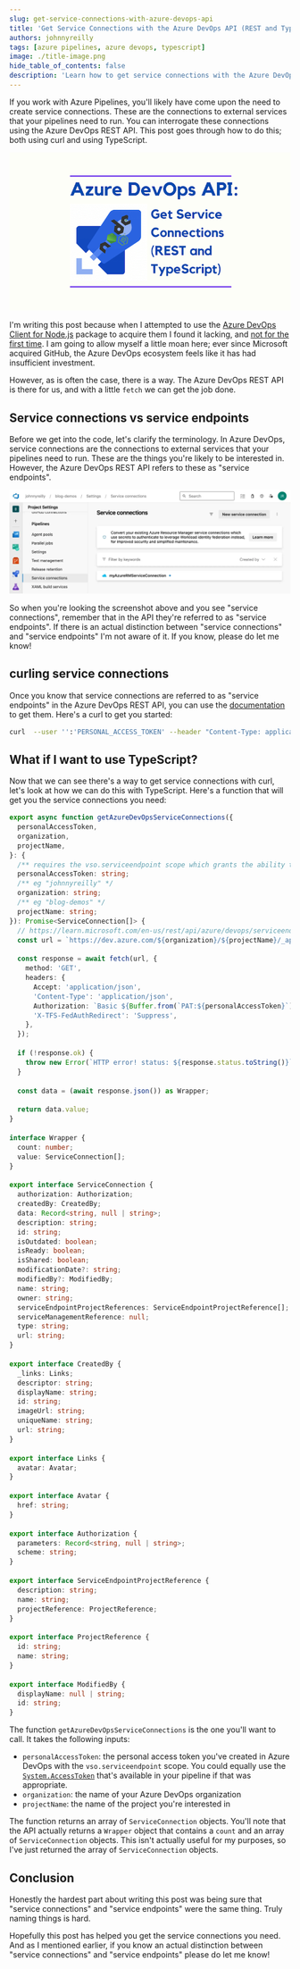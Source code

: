 ```yaml
---
slug: get-service-connections-with-azure-devops-api
title: 'Get Service Connections with the Azure DevOps API (REST and TypeScript)'
authors: johnnyreilly
tags: [azure pipelines, azure devops, typescript]
image: ./title-image.png
hide_table_of_contents: false
description: 'Learn how to get service connections with the Azure DevOps REST API using both curl and TypeScript.'
---
```


If you work with Azure Pipelines, you'll likely have come upon the need to create service connections. These are the connections to external services that your pipelines need to run. You can interrogate these connections using the Azure DevOps REST API. This post goes through how to do this; both using curl and using TypeScript.

![title image reading "Get Service Connections with the Azure DevOps API" with the Azure DevOps logo](title-image.png)

I'm writing this post because when I attempted to use the [Azure DevOps Client for Node.js](https://github.com/microsoft/azure-devops-node-api) package to acquire them I found it lacking, and [not for the first time](../2021-05-08-create-pipeline-with-azure-devops-api/index.md). I am going to allow myself a little moan here; ever since Microsoft acquired GitHub, the Azure DevOps ecosystem feels like it has had insufficient investment.

However, as is often the case, there is a way. The Azure DevOps REST API is there for us, and with a little `fetch` we can get the job done.

<!--truncate-->

## Service connections vs service endpoints

Before we get into the code, let's clarify the terminology. In Azure DevOps, service connections are the connections to external services that your pipelines need to run. These are the things you're likely to be interested in. However, the Azure DevOps REST API refers to these as "service endpoints".

![Screenshot of service connections in the Azure DevOps UI](screenshot-azure-devops-service-connections.webp)

So when you're looking the screenshot above and you see "service connections", remember that in the API they're referred to as "service endpoints". If there is an actual distinction between "service connections" and "service endpoints" I'm not aware of it. If you know, please do let me know!

## curling service connections

Once you know that service connections are referred to as "service endpoints" in the Azure DevOps REST API, you can use the [documentation](https://learn.microsoft.com/en-us/rest/api/azure/devops/serviceendpoint/endpoints/get-service-endpoints?view=azure-devops-rest-7.2&tabs=HTTP) to get them. Here's a curl to get you started:

```bash
curl  --user '':'PERSONAL_ACCESS_TOKEN' --header "Content-Type: application/json" --header "Accept:application/json" https://dev.azure.com/{organization}/{project}/_apis/serviceendpoint/endpoints?api-version=7.1
```

## What if I want to use TypeScript?

Now that we can see there's a way to get service connections with curl, let's look at how we can do this with TypeScript. Here's a function that will get you the service connections you need:

```ts
export async function getAzureDevOpsServiceConnections({
  personalAccessToken,
  organization,
  projectName,
}: {
  /** requires the vso.serviceendpoint scope which grants the ability to read service endpoints / service connections */
  personalAccessToken: string;
  /** eg "johnnyreilly" */
  organization: string;
  /** eg "blog-demos" */
  projectName: string;
}): Promise<ServiceConnection[]> {
  // https://learn.microsoft.com/en-us/rest/api/azure/devops/serviceendpoint/endpoints/get-service-endpoints?view=azure-devops-rest-7.1&tabs=HTTP
  const url = `https://dev.azure.com/${organization}/${projectName}/_apis/serviceendpoint/endpoints?api-version=7.1`;

  const response = await fetch(url, {
    method: 'GET',
    headers: {
      Accept: 'application/json',
      'Content-Type': 'application/json',
      Authorization: `Basic ${Buffer.from(`PAT:${personalAccessToken}`).toString('base64')}`,
      'X-TFS-FedAuthRedirect': 'Suppress',
    },
  });

  if (!response.ok) {
    throw new Error(`HTTP error! status: ${response.status.toString()}`);
  }

  const data = (await response.json()) as Wrapper;

  return data.value;
}

interface Wrapper {
  count: number;
  value: ServiceConnection[];
}

export interface ServiceConnection {
  authorization: Authorization;
  createdBy: CreatedBy;
  data: Record<string, null | string>;
  description: string;
  id: string;
  isOutdated: boolean;
  isReady: boolean;
  isShared: boolean;
  modificationDate?: string;
  modifiedBy?: ModifiedBy;
  name: string;
  owner: string;
  serviceEndpointProjectReferences: ServiceEndpointProjectReference[];
  serviceManagementReference: null;
  type: string;
  url: string;
}

export interface CreatedBy {
  _links: Links;
  descriptor: string;
  displayName: string;
  id: string;
  imageUrl: string;
  uniqueName: string;
  url: string;
}

export interface Links {
  avatar: Avatar;
}

export interface Avatar {
  href: string;
}

export interface Authorization {
  parameters: Record<string, null | string>;
  scheme: string;
}

export interface ServiceEndpointProjectReference {
  description: string;
  name: string;
  projectReference: ProjectReference;
}

export interface ProjectReference {
  id: string;
  name: string;
}

export interface ModifiedBy {
  displayName: null | string;
  id: string;
}
```

The function `getAzureDevOpsServiceConnections` is the one you'll want to call. It takes the following inputs:

- `personalAccessToken`: the personal access token you've created in Azure DevOps with the `vso.serviceendpoint` scope. You could equally use the [`System.AccessToken`](https://learn.microsoft.com/en-us/azure/devops/pipelines/build/variables?view=azure-devops&tabs=yaml#systemaccesstoken) that's available in your pipeline if that was appropriate.
- `organization`: the name of your Azure DevOps organization
- `projectName`: the name of the project you're interested in

The function returns an array of `ServiceConnection` objects. You'll note that the API actually returns a `Wrapper` object that contains a `count` and an array of `ServiceConnection` objects. This isn't actually useful for my purposes, so I've just returned the array of `ServiceConnection` objects.

## Conclusion

Honestly the hardest part about writing this post was being sure that "service connections" and "service endpoints" were the same thing. Truly naming things is hard.

Hopefully this post has helped you get the service connections you need. And as I mentioned earlier, if you know an actual distinction between "service connections" and "service endpoints" please do let me know!
